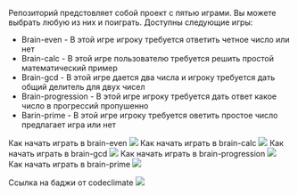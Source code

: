 Репозиторий предстовляет собой проект с пятью играми.
Вы можете выбрать любую из них и поиграть.
Доступны следующие игры:
- Brain-even - В этой игре игроку требуется ответить четное число или нет
- Brain-calc - В этой игре пользователю требуется решить простой математический пример
- Brain-gcd - В этой игре дается два числа и игроку требуется дать общий делитель для двух чисел
- Brain-progression - В этой игре игроку требуется дать ответ какое число в прогрессий пропушенно
- Barin-prime - В этой игре игроку требуется оветить простое число предлагает игра или нет

Как начать играть в brain-even <a href="https://asciinema.org/a/qerTrmh4W3glqwz6WKtR2Clnu" target="_blank"><img src="https://asciinema.org/a/qerTrmh4W3glqwz6WKtR2Clnu.svg" /></a>
Как начать играть в brain-calc <a href="https://asciinema.org/a/LGWoeur1I11bKgxeI0lmFet3b" target="_blank"><img src="https://asciinema.org/a/LGWoeur1I11bKgxeI0lmFet3b.svg" /></a>
Как начать играть в brain-gcd <a href="https://asciinema.org/a/mGihhU7WLeDlu8NGG91KiVCtu" target="_blank"><img src="https://asciinema.org/a/mGihhU7WLeDlu8NGG91KiVCtu.svg" /></a>
Как начать играть в brain-progression <a href="https://asciinema.org/a/135MEKiGpSnb4xZaFrU3wc6Up" target="_blank"><img src="https://asciinema.org/a/135MEKiGpSnb4xZaFrU3wc6Up.svg" /></a>
Как начать играть в brain-prime <a href="https://asciinema.org/a/k6cujZ7oLiDtQCx28hSrYUhFG" target="_blank"><img src="https://asciinema.org/a/k6cujZ7oLiDtQCx28hSrYUhFG.svg" /></a>



Ссылка на баджи от codeclimate
<a href="https://codeclimate.com/github/SunBro322/python-project-49/maintainability">
<img src="https://api.codeclimate.com/v1/badges/2fab7ad58c023c4002c3/maintainability" /></a>
